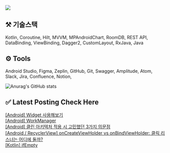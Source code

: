 


<a href="mailto:bvegemilb@gmail.com" target="_blank"><img src="https://img.shields.io/badge/Gmail-c5221f?style=flat-square&logo=Gmail&logoColor=white"/></a>



## ⚒️ 기술스택

Kotlin, Coroutine, Hilt, MVVM, MPAndroidChart, RoomDB, REST API, DataBinding, ViewBinding, Dagger2, CustomLayout, RxJava, Java




## ⚙️ Tools

Android Studio, Figma, Zeplin, GitHub, Git, Swagger, Amplitude, Atom, Slack, Jira, Confluence, Notion,




![Anurag's GitHub stats](https://github-readme-stats.vercel.app/api?username=eunie9498&show_icons=true&theme=radical)



## ✅  Latest Posting Check Here 

[[Android] Widget 사용해보기](https://kong-droid.com/entry/Android-Widget-%EC%82%AC%EC%9A%A9%ED%95%B4%EB%B3%B4%EA%B8%B0) <br>[[Android] WorkManager](https://kong-droid.com/entry/Android-WorkManager) <br>[[Android] 클린 아키텍처 적용 시 고민했던 3가지 의문점](https://kong-droid.com/entry/Android-%ED%81%B4%EB%A6%B0-%EC%95%84%ED%82%A4%ED%85%8D%EC%B2%98-%EC%A0%81%EC%9A%A9-%EC%8B%9C-%EA%B3%A0%EB%AF%BC%ED%96%88%EB%8D%98-3%EA%B0%80%EC%A7%80-%EC%9D%98%EB%AC%B8%EC%A0%90) <br>[[Android / RecyclerView] onCreateViewHolder vs onBindViewHolder: 클릭 리스너는 어디에 둘까?](https://kong-droid.com/entry/Android-RecyclerView-onCreateViewHolder-vs-onBindViewHolder-%ED%81%B4%EB%A6%AD-%EB%A6%AC%EC%8A%A4%EB%84%88%EB%8A%94-%EC%96%B4%EB%94%94%EC%97%90-%EB%91%98%EA%B9%8C) <br>[[Kotlin] ifEmpty](https://kong-droid.com/entry/Kotlin-ifEmpty) <br>